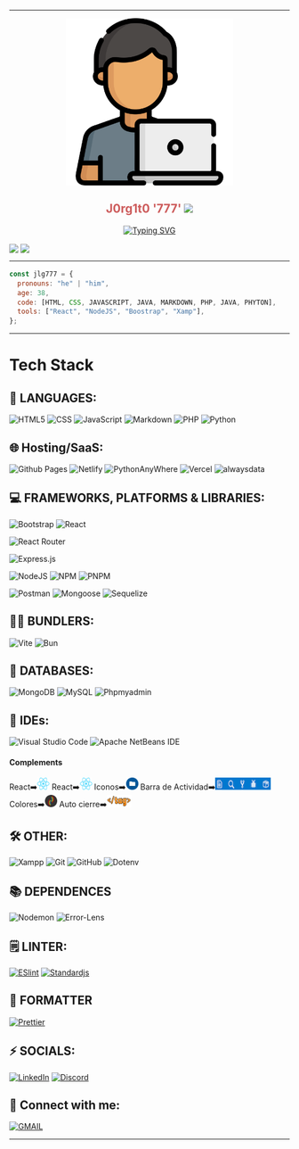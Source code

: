 <hr>
<a name="head1234"></a>

<div>
<p style = 'text-align:center'>
<img align="center" src="./src/assets/img/programador.png" alt="Avatar" width="300px">
</p>
</div>

<h2 align="center" style="color:#CD5C5C">J0rg1t0 '777' <img
src="https://github.com/blackcater/blackcater/raw/main/images/Hi.gif" height="22" /></h2>

<p align="center">
<a href="https://git.io/typing-svg"><img src="https://readme-typing-svg.demolab.com?font=Fira+Code&duration=4000&pause=1000&multiline=true&random=false&width=435&lines=A+resilient+Full+Stack+Web+Developer;I'm+from+Mendoza-Argentina" alt="Typing SVG" /></a>
</p>

<a>
 <img align="center" src="https://github-readme-stats.vercel.app/api/top-langs/?username=jlg777&layout=compact&theme=onedark">
 <img align="center" src="https://github-readme-stats.vercel.app/api?username=jlg777&theme=onedark&hide=contribs,issues">
</a>

<hr>

```js
const jlg777 = {
  pronouns: "he" | "him",
  age: 38,
  code: [HTML, CSS, JAVASCRIPT, JAVA, MARKDOWN, PHP, JAVA, PHYTON],
  tools: ["React", "NodeJS", "Boostrap", "Xamp"],
};
```

<hr>

<h1>Tech Stack</h1>

## 🧰 LANGUAGES:

![HTML5](https://img.shields.io/badge/html5-html5?logo=html5&logoColor=white&color=%23E34F26)
![CSS](https://img.shields.io/badge/css3-css3?logo=css3&logoColor=white&color=%231572B6)
![JavaScript](https://img.shields.io/badge/JavaScript-javaScript?logo=JavaScript&logoColor=%23F7DF1E&color=black)
![Markdown](https://img.shields.io/badge/Markdown-markdown?logo=Markdown&logoColor=white&color=black)
![PHP](https://img.shields.io/badge/php-php?style=black&logo=php&logoColor=black&color=%23777BB4)
![Python](https://img.shields.io/badge/Python-Python?style=black&logo=Python&logoColor=yellow&color=%233776AB)

## 🌐 Hosting/SaaS:

![Github Pages](https://img.shields.io/badge/GitHub%20Pages-githubpage?logo=githubpages&logoColor=white&color=black)
![Netlify](https://img.shields.io/badge/Netlify%20-%20Netlify?logo=Netlify&logoColor=%2300C7B7&color=white
)
![PythonAnyWhere](https://img.shields.io/badge/PythonAnyWhere-PythonAnyWhere?style=black&logo=PythonAnywhere&logoColor=white&color=%231D9FD7)
![Vercel](https://img.shields.io/badge/Vercel%20-%20Vercel?logo=Vercel&logoColor=%23000000&color=%2347A141
)
![alwaysdata](https://img.shields.io/badge/Alwaysdata%20-%20Alwaysdata?logo=Alwaysdata&logoColor=black&color=%23E9568E)

## 💻 FRAMEWORKS, PLATFORMS & LIBRARIES:

![Bootstrap](https://img.shields.io/badge/Bootstrap-Bootstrap?logo=Bootstrap&logoColor=white&color=%237952B3)
![React](https://img.shields.io/badge/React-React?style=black&logo=React&logoColor=black&color=%2361DAFB)

![React Router](https://img.shields.io/badge/React%20Router-reactrouter?style=black&logo=reactrouter&logoColor=black&color=%23CA4245)

![Express.js](https://img.shields.io/badge/Express-Express?style=white&logo=Express&logoColor=white&color=%23000000)

![NodeJS](https://img.shields.io/badge/node.js-nodedotjs?style=white&logo=nodedotjs&logoColor=white&color=%23339933)
![NPM](https://img.shields.io/badge/npm-npm?style=white&logo=npm&logoColor=white&color=%23CB3837)
![PNPM](https://img.shields.io/badge/pnpm%20-%20pnpm?logo=pnpm&logoColor=%23000000&color=%23F69220
)

![Postman](https://img.shields.io/badge/Postman-Postman?style=white&logo=Postman&logoColor=white&color=%23FF6C37)
![Mongoose](https://img.shields.io/badge/Mongoose-Mongoose?style=white&logo=Mongoose&logoColor=white&color=%23880000)
![Sequelize](https://img.shields.io/badge/Sequelize-Sequelize?style=white&logo=Sequelize&logoColor=white&color=%2352B0E7)

## 👷‍♂️ BUNDLERS:
![Vite](https://img.shields.io/badge/Vite%20-Vite?logo=Vite&color=%23050505)
![Bun](https://img.shields.io/badge/Bun%20-%20Bun?logo=Bun&logoColor=white&color=black) 




## 🔧 DATABASES:

![MongoDB](https://img.shields.io/badge/MongoDB-MongoDB?style=white&logo=MongoDB&logoColor=white&color=%2347A248)
![MySQL](https://img.shields.io/badge/MySQL-MySQL?style=white&logo=MySQL&logoColor=white&color=%234479A1)
![Phpmyadmin](https://img.shields.io/badge/phpMyAdmin-phpMyAdmin?style=white&logo=phpMyAdmin&logoColor=white&color=%236C78AF)

## 📝 IDEs:

![Visual Studio Code](https://img.shields.io/badge/visual%20studio%20code-visualstudiocode?style=white&logo=visualstudiocode&logoColor=white&color=%23007ACC)
![Apache NetBeans IDE](https://img.shields.io/badge/Apache%20NetBeans%20IDE-apachenetbeanside?style=black&logo=apachenetbeanside&logoColor=black&color=%231B6AC6)

#### Complements

React➡️[<img src="./src/assets/img/Microsoft.VisualStudio.Services.Icons.Default" width="22px" height="22">](https://marketplace.visualstudio.com/items?itemName=burkeholland.simple-react-snippets)
React➡️[<img src="./src/assets/img/Microsoft.VisualStudio.Services.Icons (2).Default" width="22px" height="22">](https://marketplace.visualstudio.com/items?itemName=dsznajder.es7-react-js-snippets)
Iconos➡️[<img src="./src/assets/img/Microsoft.VisualStudio.Services.Icons (4).Default" width="22px" height="22">](https://marketplace.visualstudio.com/items?itemName=PKief.material-icon-theme)
Barra de Actividad➡️[<img src="./src/assets/img/Bar.png" width="100px" height="22">](https://marketplace.visualstudio.com/items?itemName=Gruntfuggly.activitusbar)
Colores➡️[<img src="./src/assets/img/Microsoft.VisualStudio.Services.Icons (6).Default" width="22px" height="22">](https://marketplace.visualstudio.com/items?itemName=CoenraadS.bracket-pair-colorizer-2)
Auto cierre➡️[<img src="./src/assets/img/Microsoft.VisualStudio.Services.Icons (7).Default" width="44px" height="22">](https://marketplace.visualstudio.com/items?itemName=formulahendry.auto-close-tag)

## 🛠️ OTHER:

![Xampp](https://img.shields.io/badge/XAMPP-XAMPP?style=white&logo=XAMPP&logoColor=white&color=%23FB7A24)
![Git](https://img.shields.io/badge/Git-Git?style=white&logo=Git&logoColor=white&color=%23F05032)
![GitHub](https://img.shields.io/badge/GitHub-GitHub?style=white&logo=GitHub&logoColor=white&color=%23181717)
![Dotenv](https://img.shields.io/badge/dotenv-dotenv?style=black&logo=dotenv&logoColor=black&color=%23ECD53F)

## 📚 DEPENDENCES

![Nodemon](https://img.shields.io/badge/nodemon%20-%20Nodemon?logo=nodemon&labelColor=grey&color=%2376D04B)
![Error-Lens](https://img.shields.io/badge/errorlens-errorlens?logo=errorlens&logoColor=%23F7B93E&color=yellow)

## 🗒️ LINTER:

[![ESlint](https://img.shields.io/badge/ESLint%20-%20eslint?logo=eslint&color=%234B32C3
)](src/complementos/ESlint.md)
[![Standardjs](https://img.shields.io/badge/standardjs-standardjs?logo=standardjs&logoColor=grey&color=%23F3DF49)](src/complementos/standarJS.md)

## 🔩 FORMATTER

[![Prettier](https://img.shields.io/badge/prettier-prettier?logo=Prettier&logoColor=%23F7B93E&color=grey)](src/complementos/prettier.md)

## ⚡ SOCIALS:

[![LinkedIn](https://img.shields.io/badge/LinkedIn-LinkedIn?style=white&logo=LinkedIn&logoColor=white&color=%230A66C2)](https://linkedin.com/in/)
[![Discord](https://img.shields.io/badge/Discord-Discord?style=white&logo=Discord&logoColor=white&color=%235865F2)](jorgeg777#9720)

## 📧 Connect with me:

[![GMAIL](https://img.shields.io/badge/Gmail-Gmail?style=white&logo=Gmail&logoColor=white&color=%23EA4335)](proyectojlg777@gmail.com)

<!--  https://shields.io/badges/static-badge
      badgeContent se pone el nombre: badge-badge
      Los badge se sacan de: https://github.com/simple-icons/simple-icons/blob/master/slugs.md
      El color y el logo se sacan de: https://simpleicons.org/?q=prett
-->

<hr>
